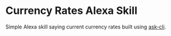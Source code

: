 Currency Rates Alexa Skill
=========================================

Simple Alexa skill saying current currency rates built using [ask-cli](https://github.com/alexa/ask-cli).
